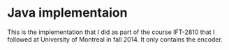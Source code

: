 # Java implementaion

This is the implementation that I did as part of the course IFT-2810 that I followed at University of Montreal in fall 2014. It only contains the encoder.
